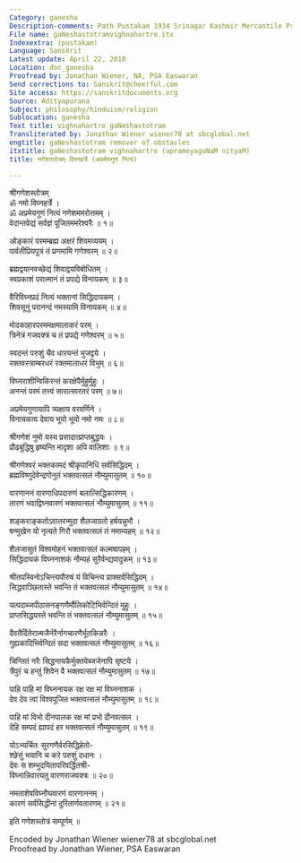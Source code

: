 ```yaml
---
Category: ganesha
Description-comments: Path Pustakam 1934 Srinagar Kashmir Mercantile Press
File name: gaNeshastotramvighnahartre.itx
Indexextra: (pustakam)
Language: Sanskrit
Latest update: April 22, 2018
Location: doc_ganesha
Proofread by: Jonathan Wiener, NA, PSA Easwaran
Send corrections to: Sanskrit@cheerful.com
Site access: https://sanskritdocuments.org
Source: Adityapurana
Subject: philosophy/hinduism/religion
Sublocation: ganesha
Text title: vighnahartre gaNeshastotram
Transliterated by: Jonathan Wiener wiener78 at sbcglobal.net
engtitle: gaNeshastotram remover of obstacles
itxtitle: gaNeshastotram vighnahartre (aprameyaguNaM nityaM)
title: गणेशस्तोत्रम् विघ्नहर्त्रे (अप्रमेयगुणं नित्यं)

---
```

  
 श्रीगणेशस्तोत्रम्   
ॐ नमो विघ्नहर्त्रे ।  
ॐ अप्रमेयगुणं नित्यं गणेशममरोत्तमम् ।  
वेदान्तवेद्यं सर्वज्ञं पूजितममरेश्वरैः ॥ १॥  
  
ओङ्कारं परमम्ब्रह्म अक्षरं शिवमव्ययम् ।  
पार्वतीप्रियपुत्रं तं प्रणमामि गणेश्वरम् ॥ २॥  
  
ब्रह्मद्वयानवच्छेद्यं शिवाद्वयविबोधितम् ।  
स्वप्रकाशं परात्मानं तं प्रपद्ये विनायकम् ॥ ३॥  
  
वैरिविघ्नप्रदं नित्यं भक्तानां सिद्धिदायकम् ।  
शिवसूनुं परानन्दं नमस्यामि विनायकम् ॥ ४॥  
  
मोदकाहारपरममक्षमालाकरं परम् ।  
त्रिनेत्रं गजवक्त्रं च तं प्रपद्ये गणेश्वरम् ॥ ५॥  
  
स्वदन्तं परुशुं चैव धारयन्तं भुजद्वये ।  
रक्तवस्त्राम्बरधरं रक्तमालाधरं विभुम् ॥ ६॥  
  
विघ्नराशीन्विकिरन्तं करक्षेपैर्मुहुर्मुहुः ।  
अनन्तं परमं तत्त्वं सारात्सारतरं परम् ॥ ७॥  
  
अप्रमेयगुणायापि त्र्यक्षाय वरवर्णिने ।  
विनायकाय देवाय भूयो भूयो नमो नमः ॥ ८॥  
  
श्रीगणेशं नुमो यस्य प्रसादात्प्राप्तबुद्धयः ।  
प्रौढबुद्धिषु हृष्यन्ति मादृशा अपि वालिशाः ॥ ९॥  
  
श्रीगणेश्वरं भक्तकामदं श्रीकृपानिधिं सर्वसिद्धिदम् ।  
ब्रह्मविष्णुदेवेन्द्रगोनुतं भक्तवत्सलं नौम्युमासुतम् ॥ १०॥  
  
वारणाननं वारणाधिपदारुणं बलात्सिद्धिकारणम् ।  
तारणं भवाद्विघ्नवारणं भक्तवत्सलं नौम्युमासुतम् ॥ ११॥  
  
शङ्कराङ्कतोऽवातरन्मुदा शैलजाग्रतो हर्षयन्नुभौ ।  
षण्मुखेन यो नृत्यते गिरौ भक्तवत्सलं तं नमाम्यहम् ॥ १२॥  
  
शैलजासुतं विश्वमोहनं भक्तवत्सलं कल्मषापहम् ।  
सिद्धिदायकं विघ्ननाशकं नौम्यहं सुरैर्वन्द्यपादुकम् ॥ १३॥  
  
श्रीतपस्विनोऽचिन्त्यपौरुषं यं विचिन्त्य प्राक्सर्वसिद्धिदम् ।  
सिद्धवाञ्छितास्ते भवन्ति तं भक्तवत्सलं नौम्युमासुतम् ॥ १४॥  
  
यत्पदाब्जपीठासनङ्गणैर्मौलिकोटिभिर्वन्दितं मुहुः ।  
प्राप्तसिद्धयस्ते भवन्ति तं भक्तवत्सलं नौम्युमासुतम् ॥ १५॥  
  
दैवतैर्दितेरात्मजैर्नरैर्नागचारणैर्भूतकिन्नरैः ।  
गुह्यकादिभिर्वन्दितं सदा भक्तवत्सलं नौम्युमासुतम् ॥ १६॥  
  
चिन्तितं नरैः सिद्धनायकैर्मुक्तयेब्जजेनापि सृष्टये ।  
त्रैपुरं च हन्तुं शिवेन वै भक्तवत्सलं नौम्युमासुतम् ॥ १७॥  
  
पाहि पाहि मां विघ्ननायक रक्ष रक्ष मां विघ्ननाशक ।  
देव देव त्वां विश्वपूजित भक्तवत्सलं नौम्युमासुतम् ॥ १८॥  
  
पाहि मां विभो दीनपालक रक्ष मां प्रभो दीनवत्सल ।  
देहि सम्पदं ह्यापदं हर भक्तवत्सलं नौम्युमासुतम् ॥ १९॥  
  
योऽभ्यर्चितः सुरगणैर्वरसिद्धिहेतो-  
     श्छेत्तुं भयानि च करे परुशुं दधानः ।  
देवः स शम्भुदयितापरिवर्द्धितश्री-  
     विघ्नान्निवारयतु वारणराजवक्त्रः ॥ २०॥  
  
नमताशेषविघ्नौघवारणं वारणाननम् ।  
कारणं सर्वसिद्धीनां दुरितार्णवतारणम् ॥ २१॥  
  
इति गणेशस्तोत्रं सम्पूर्णम् ॥  
  
  
Encoded by Jonathan Wiener wiener78 at sbcglobal.net  
Proofread by Jonathan Wiener, PSA Easwaran  
  
